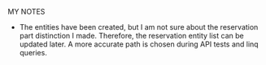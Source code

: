 MY NOTES

- The entities have been created, but I am not sure about the reservation part distinction I made. Therefore, the reservation entity list can be updated later. A more accurate path is chosen during API tests and linq queries.